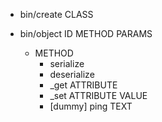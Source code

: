 * bin/create CLASS

* bin/object ID METHOD PARAMS
    * METHOD
        * serialize
        * deserialize
        * _get ATTRIBUTE
        * _set ATTRIBUTE VALUE
        * [dummy] ping TEXT
